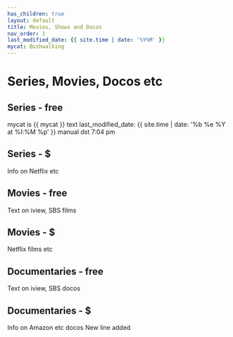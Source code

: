 ```yaml
---
has_children: true
layout: default
title: Movies, Shows and Docos
nav_order: 1
last_modified_date: {{ site.time | date: '%Y%M' }}
mycat: Bushwalking
---
```


# Series, Movies, Docos etc
## Series - free
mycat is {{ mycat }}
text
last_modified_date: {{ site.time | date: '%b %e %Y at %I:%M %p' }}
manual dst 7:04 pm 

## Series - $
Info on Netflix etc
## Movies - free
Text on iview, SBS films
## Movies - $
Netflix films etc
## Documentaries - free
Text on iview, SBS docos
## Documentaries - $
Info on Amazon etc docos
New line added
